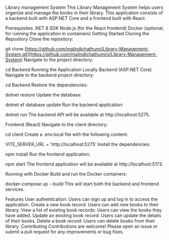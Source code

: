 Library management System
This Library Management System helps users organize and manage the books in their library. This application consists of a backend built with ASP.NET Core and a frontend built with React.

Prerequisites
.NET 8 SDK
Node.js (for the React frontend)
Docker (optional, for running the application in containers)
Getting Started
Cloning the Repository
Clone the repository:

git clone [https://github.com/malindichathumi/Library-Management-System.git](https://github.com/malindichathumini/Library-Management-System)
Navigate to the project directory:

cd Backend
Running the Application Locally
Backend (ASP.NET Core)
Navigate to the backend project directory:

cd Backend
Restore the dependencies:

dotnet restore
Update the database:

dotnet ef database update
Run the backend application:

dotnet run
The backend API will be available at http://localhost:5275.

Frontend (React)
Navigate to the client directory:

cd client
Create a .env.local file with the following content:

VITE_SERVER_URL = 'http://localhost:5275'
Install the dependencies:

npm install
Run the frontend application:

npm start
The frontend application will be available at http://localhost:5173.

Running with Docker
Build and run the Docker containers:

docker-compose up --build
This will start both the backend and frontend services.

Features
User authentication: Users can sign up and log in to access the application.
Create a new book record: Users can add new books to their library.
View a list of existing book records: Users can view the books they have added.
Update an existing book record: Users can update the details of their books.
Delete a book record: Users can delete books from their library.
Contributing
Contributions are welcome! Please open an issue or submit a pull request for any improvements or bug fixes.
